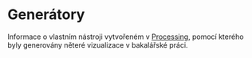 # Generátory
Informace o vlastním nástroji vytvořeném v [Processing](https://processing.org), pomocí kterého byly generovány něteré vizualizace v bakalářské práci.
